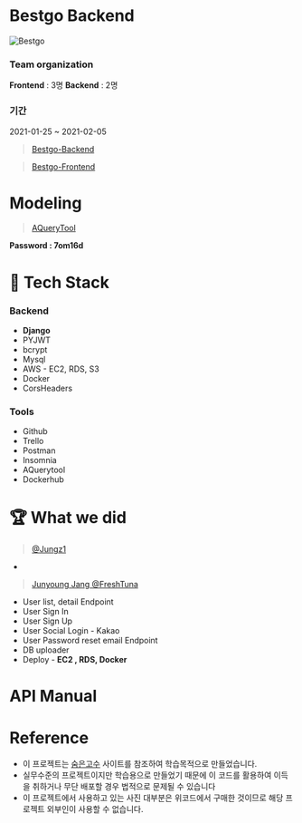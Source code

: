 # Bestgo Backend

![Bestgo](https://project-bestgo.s3.ap-northeast-2.amazonaws.com/logo_image/bestgo.png)

### Team organization 
**Frontend** : 3명
**Backend** : 2명

### 기간
2021-01-25 ~ 2021-02-05


> [Bestgo-Backend](https://github.com/wecode-bootcamp-korea/16-2nd-bestgo-backend)

> [Bestgo-Frontend](https://github.com/wecode-bootcamp-korea/16-2nd-bestgo-frontend)

# Modeling
> [AQueryTool](https://aquerytool.com:443/aquerymain/index/?rurl=1b3e6c81-85d4-42fc-aa2f-01d629abf657&)

**Password : 7om16d**

# 🥽 Tech Stack 
### Backend
+ **Django**
+ PYJWT
+ bcrypt
+ Mysql
+ AWS - EC2, RDS, S3
+ Docker 
+ CorsHeaders

### Tools
+ Github
+ Trello
+ Postman
+ Insomnia
+ AQuerytool
+ Dockerhub

# 🏆 What we did
> [ @Jungz1](https://github.com/jungz1)
+

> [Junyoung Jang @FreshTuna](https://github.com/freshtuna)
+ User list, detail Endpoint
+ User Sign In
+ User Sign Up
+ User Social Login - Kakao 
+ User Password reset email Endpoint
+ DB uploader  
+ Deploy - **EC2 , RDS, Docker** 

# API Manual


# Reference 
+ 이 프로젝트는 [숨은고수](https://soomgo.com/) 사이트를 참조하여 학습목적으로 만들었습니다.
+ 실무수준의 프로젝트이지만 학습용으로 만들었기 때문에 이 코드를 활용하여 이득을 취하거나 무단 배포할 경우 법적으로 문제될 수 있습니다
+ 이 프로젝트에서 사용하고 있는 사진 대부분은 위코드에서 구매한 것이므로 해당 프로젝트 외부인이 사용할 수 없습니다.

